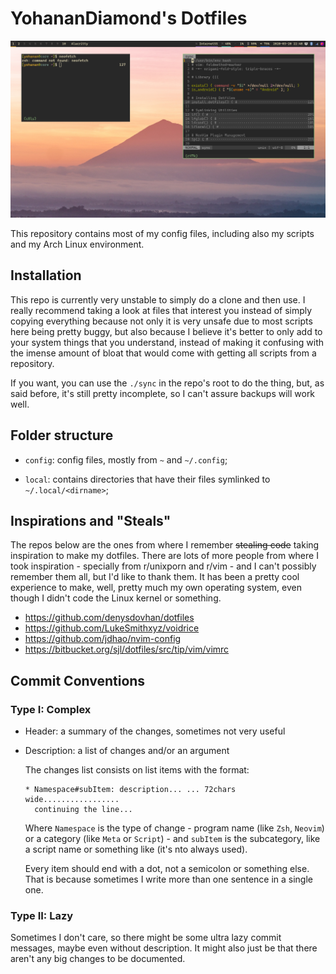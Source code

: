# YohananDiamond's Dotfiles

![A screenshot of my desktop...](img/scr1.png)

This repository contains most of my config files, including also my
scripts and my Arch Linux environment.

## Installation

This repo is currently very unstable to simply do a clone and then use.
I really recommend taking a look at files that interest you instead of
simply copying everything because not only it is very unsafe due to most
scripts here being pretty buggy, but also because I believe it's better
to only add to your system things that you understand, instead of making
it confusing with the imense amount of bloat that would come with
getting all scripts from a repository.

If you want, you can use the `./sync` in the repo's root to do the
thing, but, as said before, it's still pretty incomplete, so I can't
assure backups will work well.

## Folder structure

* `config`: config files, mostly from `~` and `~/.config`;

* `local`: contains directories that have their files symlinked to
  `~/.local/<dirname>`;

## Inspirations and "Steals"

The repos below are the ones from where I remember ~~stealing code~~
taking inspiration to make my dotfiles. There are lots of more people
from where I took inspiration - specially from r/unixporn and r/vim -
and I can't possibly remember them all, but I'd like to thank them. It
has been a pretty cool experience to make, well, pretty much my own
operating system, even though I didn't code the Linux kernel or
something.

* https://github.com/denysdovhan/dotfiles
* https://github.com/LukeSmithxyz/voidrice
* https://github.com/jdhao/nvim-config
* https://bitbucket.org/sjl/dotfiles/src/tip/vim/vimrc

## Commit Conventions

### Type I: Complex

* Header: a summary of the changes, sometimes not very useful

* Description: a list of changes and/or an argument

  The changes list consists on list items with the format:

  ```
  * Namespace#subItem: description... ... 72chars wide.................
    continuing the line...
  ```

  Where `Namespace` is the type of change - program name (like `Zsh`,
  `Neovim`) or a category (like `Meta` or `Script`) - and `subItem` is
  the subcategory, like a script name or something like (it's nto always
  used).

  Every item should end with a dot, not a semicolon or something else.
  That is because sometimes I write more than one sentence in a single
  one.

### Type II: Lazy

Sometimes I don't care, so there might be some ultra lazy commit
messages, maybe even without description. It might also just be that
there aren't any big changes to be documented.
